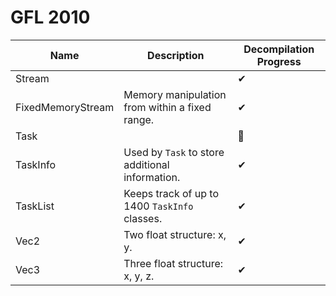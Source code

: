 # GFL 2010




| Name | Description | Decompilation Progress |
| - | - | - |
| Stream | | ✔ |
| FixedMemoryStream | Memory manipulation from within a fixed range. | ✔ |
| Task | | 🛑 |
| TaskInfo | Used by `Task` to store additional information. | ✔ |
| TaskList | Keeps track of up to 1400 `TaskInfo` classes. | ✔ |
| Vec2 | Two float structure: x, y. | ✔ |
| Vec3 | Three float structure: x, y, z. | ✔ |